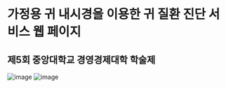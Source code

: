 # 가정용 귀 내시경을 이용한 귀 질환 진단 서비스 웹 페이지
## 제5회 중앙대학교 경영경제대학 학술제


![image](https://github.com/ginam-Kim/Diagnosis_Ear_Disease_Web_App/assets/125203829/8aacf3fc-8d19-47b1-ab50-176d3171bec9)
![image](https://github.com/ginam-Kim/Diagnosis_Ear_Disease_Web_App/assets/125203829/cd26b66f-4e1d-46a3-a513-d416cbe2c53b)
